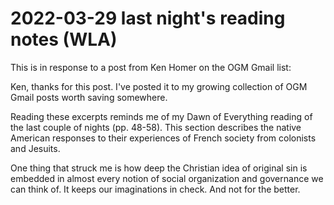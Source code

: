 # 2022-03-29 last night's reading notes (WLA)

This is in response to a post from Ken Homer on the OGM Gmail list:

Ken, thanks for this post. I've posted it to my growing collection of OGM Gmail posts worth saving somewhere.

Reading these excerpts reminds me of my Dawn of Everything reading of the last couple of nights (pp. 48-58). This section describes the native American responses to their experiences of French society from colonists and Jesuits.

One thing that struck me is how deep the Christian idea of original sin is embedded in almost every notion of social organization and governance we can think of. It keeps our imaginations in check. And not for the better.
